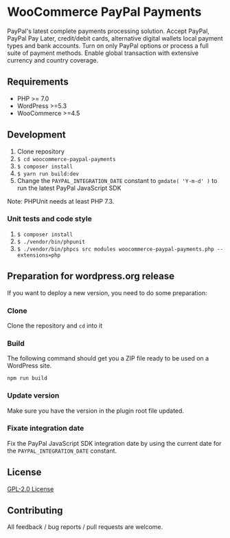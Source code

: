 # WooCommerce PayPal Payments

PayPal's latest complete payments processing solution. Accept PayPal, PayPal Pay Later, credit/debit cards, alternative digital wallets local payment types and bank accounts. Turn on only PayPal options or process a full suite of payment methods. Enable global transaction with extensive currency and country coverage.

## Requirements

* PHP >= 7.0
* WordPress >=5.3
* WooCommerce >=4.5

## Development

1. Clone repository
2. `$ cd woocommerce-paypal-payments`
3. `$ composer install`
4. `$ yarn run build:dev`
5. Change the `PAYPAL_INTEGRATION_DATE` constant to `gmdate( 'Y-m-d' )` to run the latest PayPal JavaScript SDK

Note: PHPUnit needs at least PHP 7.3.

### Unit tests and code style

1. `$ composer install`
2. `$ ./vendor/bin/phpunit`
3. `$ ./vendor/bin/phpcs src modules woocommerce-paypal-payments.php --extensions=php`

## Preparation for wordpress.org release

If you want to deploy a new version, you need to do some preparation:

### Clone

Clone the repository and `cd` into it

### Build

The following command should get you a ZIP file ready to be used on a WordPress site.

```
npm run build
```

### Update version

Make sure you have the version in the plugin root file updated.

### Fixate integration date

Fix the PayPal JavaScript SDK integration date by using the current date for the `PAYPAL_INTEGRATION_DATE` constant.

## License

[GPL-2.0 License](LICENSE)

## Contributing

All feedback / bug reports / pull requests are welcome.
